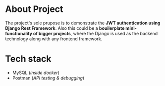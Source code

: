 # About Project
The project's sole prupose is to demonstrate the __JWT authentication using Django Rest Framework__. Also this could be a __bouilerplate mini-functionality of bigger projects__, where the Django is used as the backend technology along with any frontend framework.


# Tech stack
- MySQL (_inside docker_)
- Postman (_API testing & debugging_)